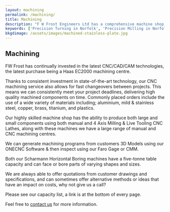 ```yaml
---
layout: machining
permalink: /machining/
title: Machining
description: "F W Frost Engineers Ltd has a comprehensive machine shop including milling and turning, which can produce parts in Mild and Stainless Steel, Brass, Aluminium or Plastics."
keywords: ['Precision Turning in Norfolk', 'Precision Milling in Norfolk', 'Precision Machining in Norfolk', 'Horizontal Boring In Norfolk', 'Large Capacity Machining in Norfolk']
bkgdimage: /assets/images/machined-stainless-plate.jpg
---
```


## Machining

FW Frost has continually invested in the latest CNC/CAD/CAM technologies, the latest purchase being a Haas EC2000 machining centre.

Thanks to consistent investment in state-of-the-art technology, our CNC machining service also allows for fast changeovers between projects. This means we can consistently meet your project deadlines, delivering high quality machined components on time. Commonly placed orders include the use of a wide variety of materials including; aluminium, mild & stainless steel, copper, brass, titanium, and plastics.

Our highly skilled machine shop has the ability to produce both large and small components using both manual and 4 Axis Milling & Live Tooling CNC Lathes, along with these machines we have a large range of manual and CNC machining centres.

We can generate machining programs from customers 3D Models using our ONECNC Software & then inspect using our Faro Gage or CMM.

Both our Scharmann Horizontal Boring machines have a five-tonne table capacity and can face or bore parts of varying shapes and sizes.

We are always able to offer quotations from customer drawings and specifications, and can sometimes offer alternative methods or ideas that have an impact on costs, why not give us a call?

Please see our capacity list, a link is at the bottom of every page.

Feel free to [contact us](/contact-us/) for more information.
